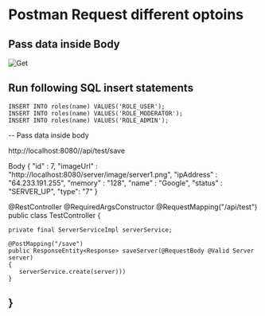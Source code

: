 # Postman Request different optoins

## Pass data inside Body
![Get](https://user-images.githubusercontent.com/57706022/151702664-33fb9e35-3018-4290-a7c5-9c19dfe92f18.png)


## Run following SQL insert statements
```
INSERT INTO roles(name) VALUES('ROLE_USER');
INSERT INTO roles(name) VALUES('ROLE_MODERATOR');
INSERT INTO roles(name) VALUES('ROLE_ADMIN');
```

-- Pass data inside body

http://localhost:8080//api/test/save
    
Body 
{
  "id" : 7,
  "imageUrl" : "http://localhost:8080/server/image/server1.png",
  "ipAddress" : "64.233.191.255",
  "memory" : "128",
  "name" : "Google",
  "status" : "SERVER_UP",
  "type": "7"
}
    
@RestController
@RequiredArgsConstructor
@RequestMapping("/api/test")
public class TestController 
{
	
    private final ServerServiceImpl serverService;
    
    @PostMapping("/save")
    public ResponseEntity<Response> saveServer(@RequestBody @Valid Server server) 
    {
       serverService.create(server)))
    }
}    
------------------------------------------------------------------------------------------------------------------------


